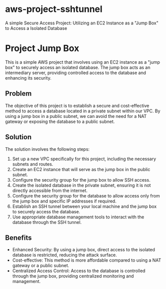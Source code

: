 # aws-project-sshtunnel
A simple Secure Access Project: Utilizing an EC2 Instance as a "Jump Box" to Access a Isolated Database
# Project Jump Box

This is a simple AWS project that involves using an EC2 instance as a "jump box" to securely access an isolated database. The jump box acts as an intermediary server, providing controlled access to the database and enhancing its security.

## Problem

The objective of this project is to establish a secure and cost-effective method to access a database located in a private subnet within our VPC. By using a jump box in a public subnet, we can avoid the need for a NAT gateway or exposing the database to a public subnet.

## Solution

The solution involves the following steps:

1. Set up a new VPC specifically for this project, including the necessary subnets and routes.
2. Create an EC2 instance that will serve as the jump box in the public subnet.
3. Configure the security group for the jump box to allow SSH access.
4. Create the isolated database in the private subnet, ensuring it is not directly accessible from the internet.
5. Configure the security group for the database to allow access only from the jump box and specific IP addresses if required.
6. Establish an SSH tunnel between your local machine and the jump box to securely access the database.
7. Use appropriate database management tools to interact with the database through the SSH tunnel.

## Benefits

- Enhanced Security: By using a jump box, direct access to the isolated database is restricted, reducing the attack surface.
- Cost-effective: This method is more affordable compared to using a NAT gateway or a public subnet.
- Centralized Access Control: Access to the database is controlled through the jump box, providing centralized monitoring and management.

